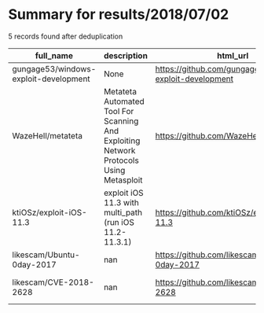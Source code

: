
# Summary for results/2018/07/02
    
5 records found after deduplication

| full_name | description | html_url | matched_list | matched_count | pushed_at | size | stargazers_count | language | forks_count | vul_ids |
|---------------------------------------|----------------------------------------------------------------------------------------|----------------------------------------------------------|---------------------------------------------|-----------------|---------------------------|--------|--------------------|------------|---------------|-------------------|
| gungage53/windows-exploit-development | None | https://github.com/gungage53/windows-exploit-development | ['exploit'] | 1 | 2018-07-02 13:18:37+00:00 | 10365 | 37 | C++ | 18 | [] |
| WazeHell/metateta | Metateta Automated Tool For Scanning And Exploiting Network Protocols Using Metasploit | https://github.com/WazeHell/metateta | ['exploit', 'metasploit module OR payload'] | 2 | 2018-07-02 09:38:56+00:00 | 7 | 72 | Python | 36 | [] |
| ktiOSz/exploit-iOS-11.3 | exploit iOS 11.3 with multi_path (run iOS 11.2-11.3.1) | https://github.com/ktiOSz/exploit-iOS-11.3 | ['exploit'] | 1 | 2018-07-02 08:09:07+00:00 | 5 | 4 | C | 1 | [] |
| likescam/Ubuntu-0day-2017 | nan | https://github.com/likescam/Ubuntu-0day-2017 | ['0day'] | 1 | 2018-07-02 08:59:54+00:00 | 549 | 0 | C | 1 | [] |
| likescam/CVE-2018-2628 | nan | https://github.com/likescam/CVE-2018-2628 | ['cve-2'] | 1 | 2018-07-02 09:00:52+00:00 | 1155 | 3 | Python | 1 | ['CVE-2018-2628'] |
